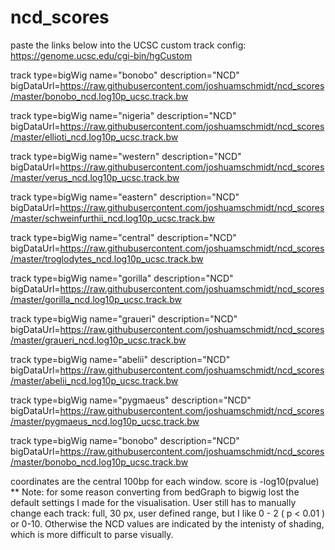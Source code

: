# ncd_scores
paste the links below into the UCSC custom track config: https://genome.ucsc.edu/cgi-bin/hgCustom


track type=bigWig name="bonobo" description="NCD" bigDataUrl=https://raw.githubusercontent.com/joshuamschmidt/ncd_scores/master/bonobo_ncd.log10p_ucsc.track.bw

track type=bigWig name="nigeria" description="NCD" bigDataUrl=https://raw.githubusercontent.com/joshuamschmidt/ncd_scores/master/ellioti_ncd.log10p_ucsc.track.bw

track type=bigWig name="western" description="NCD" bigDataUrl=https://raw.githubusercontent.com/joshuamschmidt/ncd_scores/master/verus_ncd.log10p_ucsc.track.bw

track type=bigWig name="eastern" description="NCD" bigDataUrl=https://raw.githubusercontent.com/joshuamschmidt/ncd_scores/master/schweinfurthii_ncd.log10p_ucsc.track.bw

track type=bigWig name="central" description="NCD" bigDataUrl=https://raw.githubusercontent.com/joshuamschmidt/ncd_scores/master/troglodytes_ncd.log10p_ucsc.track.bw

track type=bigWig name="gorilla" description="NCD" bigDataUrl=https://raw.githubusercontent.com/joshuamschmidt/ncd_scores/master/gorilla_ncd.log10p_ucsc.track.bw

track type=bigWig name="graueri" description="NCD" bigDataUrl=https://raw.githubusercontent.com/joshuamschmidt/ncd_scores/master/graueri_ncd.log10p_ucsc.track.bw

track type=bigWig name="abelii" description="NCD" bigDataUrl=https://raw.githubusercontent.com/joshuamschmidt/ncd_scores/master/abelii_ncd.log10p_ucsc.track.bw

track type=bigWig name="pygmaeus" description="NCD" bigDataUrl=https://raw.githubusercontent.com/joshuamschmidt/ncd_scores/master/pygmaeus_ncd.log10p_ucsc.track.bw


track type=bigWig name="bonobo" description="NCD" bigDataUrl=https://raw.githubusercontent.com/joshuamschmidt/ncd_scores/master/bonobo_ncd.log10p_ucsc.track.bw



coordinates are the central 100bp for each window.
score is -log10(pvalue)
** Note: for some reason converting from bedGraph to bigwig lost the default settings I made for the visualisation. 
User still has to manually change each track: full, 30 px, user defined range, but I like 0 - 2 ( p < 0.01 ) or 0-10. Otherwise the NCD values are indicated by the intenisty of shading, which is more difficult to parse visually.
